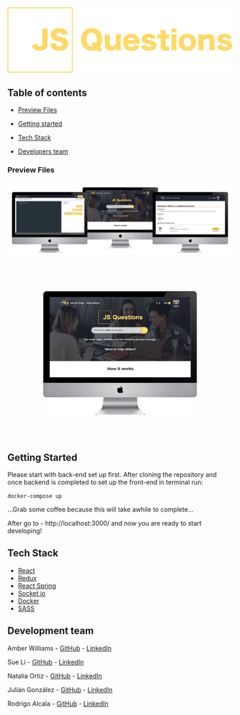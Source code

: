 <div align="center"><img src="./src/assets/hero-logo.png"/></div>



## Table of contents

- [Preview Files](#Preview-Files)

- [Getting started](#getting-started)

- [Tech Stack](#tech-stack)

- [Developers team](#developers-team)

  

### Preview Files

![JSQuestionsPreview](./src/assets/JSQuestionsPreview.png)



<div align="center" style="margin: 80px"><img src ="./src/assets/JSQuestionsPreview.gif" /></div>



## Getting Started

Please start with back-end set up first. After cloning the repository and once backend is completed to set up the front-end in terminal run:

```
docker-compose up
```


...Grab some coffee because this will take awhile to complete...

After go to - http://localhost:3000/ and now you are ready to start developing!



## Tech Stack

- [React](https://reactjs.org/)
- [Redux](https://redux.js.org/)
- [React Spring](https://www.react-spring.io/)
- [Socket io](https://socket.io/)
- [Docker](https://www.docker.com/)
- [SASS](https://sass-lang.com/)



## Development team

Amber Williams - [GitHub](https://github.com/Amber-Williams) - [LinkedIn](https://www.linkedin.com/in/amber-williams-dev/)

Sue Li - [GitHub](https://github.com/zsli16) - [LinkedIn](https://www.linkedin.com/in/sueli88/)

Natalia Ortiz - [GitHub](https://github.com/nataliaero) - [LinkedIn](https://www.linkedin.com/in/natalia-ortiz-gomez/)

Julián González - [GitHub](https://github.com/1971S) - [LinkedIn](https://www.linkedin.com/in/jgpicatoste/)

Rodrigo Alcala - [GitHub]( https://github.com/rodalcala) - [LinkedIn](https://www.linkedin.com/in/rodrigoalcala/)